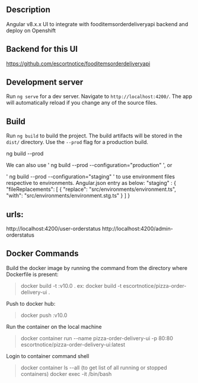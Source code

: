 ## Description
Angular v8.x.x UI to integrate with fooditemsorderdeliveryapi backend and deploy on Openshift

## Backend for this UI

https://github.com/escortnotice/fooditemsorderdeliveryapi

## Development server

Run `ng serve` for a dev server. Navigate to `http://localhost:4200/`. The app will automatically reload if you change any of the source files.

## Build

Run `ng build` to build the project. The build artifacts will be stored in the `dist/` directory. Use the `--prod` flag for a production build.

ng build --prod

We can also use ' ng build --prod --configuration="production" ', or 


' ng build --prod --configuration="staging" ' to use environment files respective to environments.
Angular.json entry as below:
"staging" : {
              "fileReplacements": [
                {
                  "replace": "src/environments/environment.ts",
                  "with": "src/environments/environment.stg.ts"
                }
              ]
            }


## urls:
http://localhost:4200/user-orderstatus
http://localhost:4200/admin-orderstatus

## Docker Commands

Build the docker image by running the command from the directory where Dockerfile is present:
> docker build -t <repository name>:v10.0 .
ex: docker build -t escortnotice/pizza-order-delivery-ui .

Push to docker hub:
> docker push <repository name>:v10.0

Run the container on the local machine
>docker container run --name pizza-order-delivery-ui -p 80:80 escortnotice/pizza-order-delivery-ui:latest

Login to container command shell
> docker container ls --all    (to get list of all running or stopped containers)
> docker exec -it <container id> /bin/bash